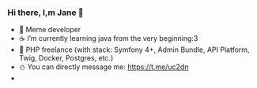 ### Hi there, I,m Jane 👋

- 🌚 Meme developer
- ☕ I’m currently learning java from the very beginning:3
- 🐘 PHP freelance (with stack: Symfony 4+, Admin Bundle, API Platform, Twig, Docker, Postgres, etc.)
- ⛄ You can directly message me: https://t.me/uc2dn
- <div id="badges">
  <img src="https://komarev.com/ghpvc/?username=bubalehich&style=flat-square&color=blue" alt=""/>
</div>


<!--
**bubalehich/bubalehich** is a ✨ _special_ ✨ repository because its `README.md` (this file) appears on your GitHub profile.

Here are some ideas to get you started:

- 🔭 I’m currently working on ...
- 🌱 I’m currently learning ...
- 👯 I’m looking to collaborate on ...
- 🤔 I’m looking for help with ...
- 💬 Ask me about ...
- 📫 How to reach me: ...
- 😄 Pronouns: ...
- ⚡ Fun fact: ...
-->
